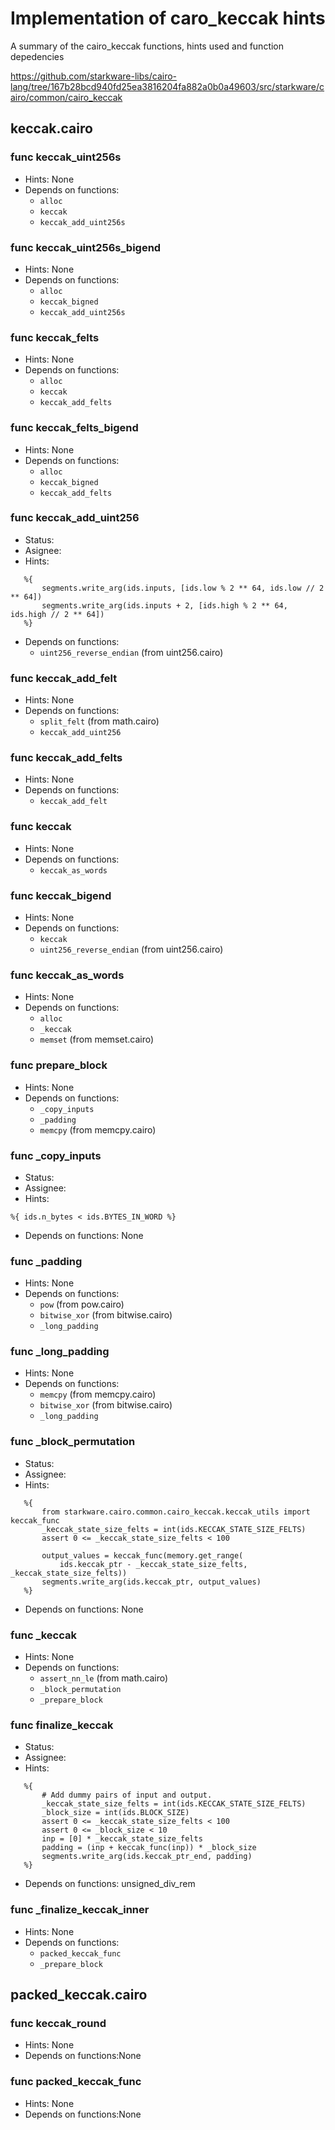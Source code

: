 # Implementation of caro_keccak hints

 A summary of the cairo_keccak functions, hints used and function depedencies

 <https://github.com/starkware-libs/cairo-lang/tree/167b28bcd940fd25ea3816204fa882a0b0a49603/src/starkware/cairo/common/cairo_keccak>

## keccak.cairo

### func keccak_uint256s

* Hints: None
* Depends on functions:
  * `alloc`
  * `keccak`
  * `keccak_add_uint256s`

### func keccak_uint256s_bigend

* Hints: None
* Depends on functions:
  * `alloc`
  * `keccak_bigned`
  * `keccak_add_uint256s`

### func keccak_felts

* Hints: None
* Depends on functions:
  * `alloc`
  * `keccak`
  * `keccak_add_felts`

### func keccak_felts_bigend

* Hints: None
* Depends on functions:
  * `alloc`
  * `keccak_bigned`
  * `keccak_add_felts`

### func keccak_add_uint256

* Status:
* Asignee:
* Hints:

 ```
    %{
        segments.write_arg(ids.inputs, [ids.low % 2 ** 64, ids.low // 2 ** 64])
        segments.write_arg(ids.inputs + 2, [ids.high % 2 ** 64, ids.high // 2 ** 64])
    %}
 ```

* Depends on functions:
  * `uint256_reverse_endian` (from uint256.cairo)

### func keccak_add_felt

* Hints: None
* Depends on functions:
  * `split_felt` (from math.cairo)
  * `keccak_add_uint256`

### func keccak_add_felts

* Hints: None
* Depends on functions:
  * `keccak_add_felt`

### func keccak

* Hints: None
* Depends on functions:
  * `keccak_as_words`

### func keccak_bigend

* Hints: None
* Depends on functions:
  * `keccak`
  * `uint256_reverse_endian` (from uint256.cairo)

### func keccak_as_words

* Hints: None
* Depends on functions:
  * `alloc`
  * `_keccak`
  * `memset` (from memset.cairo)

### func prepare_block

* Hints: None
* Depends on functions:
  * `_copy_inputs`
  * `_padding`
  * `memcpy` (from memcpy.cairo)

### func _copy_inputs

* Status:
* Assignee:
* Hints:

 ```
 %{ ids.n_bytes < ids.BYTES_IN_WORD %}
 ```

* Depends on functions: None

### func _padding

* Hints: None
* Depends on functions:
  * `pow` (from pow.cairo)
  * `bitwise_xor` (from bitwise.cairo)
  * `_long_padding`

### func _long_padding

* Hints: None
* Depends on functions:
  * `memcpy` (from memcpy.cairo)
  * `bitwise_xor` (from bitwise.cairo)
  * `_long_padding`

### func _block_permutation

* Status:
* Assignee:
* Hints:

 ```
    %{
        from starkware.cairo.common.cairo_keccak.keccak_utils import keccak_func
        _keccak_state_size_felts = int(ids.KECCAK_STATE_SIZE_FELTS)
        assert 0 <= _keccak_state_size_felts < 100

        output_values = keccak_func(memory.get_range(
            ids.keccak_ptr - _keccak_state_size_felts, _keccak_state_size_felts))
        segments.write_arg(ids.keccak_ptr, output_values)
    %}
 ```

* Depends on functions: None

### func _keccak

* Hints: None
* Depends on functions:
  * `assert_nn_le` (from math.cairo)
  * `_block_permutation`
  * `_prepare_block`

### func finalize_keccak

* Status:
* Assignee:
* Hints:

 ```
    %{
        # Add dummy pairs of input and output.
        _keccak_state_size_felts = int(ids.KECCAK_STATE_SIZE_FELTS)
        _block_size = int(ids.BLOCK_SIZE)
        assert 0 <= _keccak_state_size_felts < 100
        assert 0 <= _block_size < 10
        inp = [0] * _keccak_state_size_felts
        padding = (inp + keccak_func(inp)) * _block_size
        segments.write_arg(ids.keccak_ptr_end, padding)
    %}
 ```

* Depends on functions: unsigned_div_rem

### func _finalize_keccak_inner

* Hints: None
* Depends on functions:
  * `packed_keccak_func`
  * `_prepare_block`

## packed_keccak.cairo

### func keccak_round

* Hints: None
* Depends on functions:None

### func packed_keccak_func

* Hints: None
* Depends on functions:None
